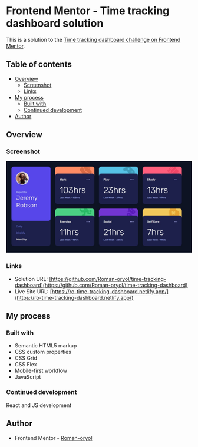 # Frontend Mentor - Time tracking dashboard solution

This is a solution to the [Time tracking dashboard challenge on Frontend Mentor](https://www.frontendmentor.io/challenges/time-tracking-dashboard-UIQ7167Jw).

## Table of contents

- [Overview](#overview)
  - [Screenshot](#screenshot)
  - [Links](#links)
- [My process](#my-process)
  - [Built with](#built-with)
  - [Continued development](#continued-development)
- [Author](#author)

## Overview

### Screenshot

![](./screenshot.jpg)

### Links

- Solution URL: [https://github.com/Roman-oryol/time-tracking-dashboard](https://github.com/Roman-oryol/time-tracking-dashboard)
- Live Site URL: [https://ro-time-tracking-dashboard.netlify.app/](https://ro-time-tracking-dashboard.netlify.app/)

## My process

### Built with

- Semantic HTML5 markup
- CSS custom properties
- CSS Grid
- CSS Flex
- Mobile-first workflow
- JavaScript

### Continued development

React and JS development

## Author

- Frontend Mentor - [Roman-oryol](https://www.frontendmentor.io/profile/Roman-oryol)
